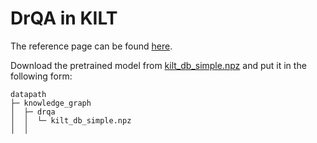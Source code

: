 # DrQA in KILT
The reference page can be found [here](
https://github.com/facebookresearch/KILT/blob/main/kilt/retrievers/README.md).

Download the pretrained model from [kilt_db_simple.npz](http://dl.fbaipublicfiles.com/KILT/kilt_db_simple.npz) 
and put it in the following form:

```angular2html
datapath
├─ knowledge_graph
│  ├─ drqa
│  │  └─ kilt_db_simple.npz
│  │
```



